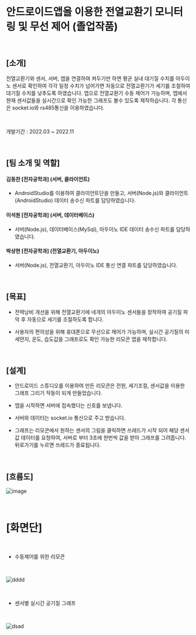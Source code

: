 # 안드로이드앱을 이용한 전열교환기 모니터링 및 무선 제어 (졸업작품)

<br>

## [소개]
전열교환기와 센서, 서버, 앱을 연결하여 켜두기만 하면 평균 실내 대기질 수치를 아두이노 센서로 확인하여 각각 일정 수치가 넘어가면 자동으로 전열교환기가 세기를 조절하여 대기질 수치를 낮추도록 하였습니다.
앱으로 전열교환기 수동 제어가 가능하며, 앱에서 현재 센서값들을 실시간으로 확인 가능한 그래프도 볼수 있도록 제작하습니다.
각 통신은 socket.io와 rs485통신을 이용하였습니다.

<br>


개발기간 : 2022.03 ~ 2022.11

<br>

## [팀 소개 및 역할]

#### 김동찬 [전자공학과] (서버, 클라이언트)
- AndroidStudio를 이용하여 클라이언트단을 만들고, 서버(Node.js)와 클라이언트(AndroidStudio) 데이터 송수신 파트를 담당하였습니다. 


#### 이석원 [전자공학과] (서버, 데이터베이스) 
- 서버(Node.js), 데이터베이스(MySql), 아두이노 IDE 데이터 송수신 파트를 담당하였습니다.


#### 박상현 [전자공학과] (전열교환기, 아두이노)
- 서버(Node.js), 전열교환기, 아두이노 IDE 통신 연결 파트를 담당하였습니다. 

<br>


## [목표]

- 전력낭비 개선을 위해 전열교환기에 네개의 아두이노 센서들을 장착하여 공기질 파악 후 자동으로 세기를 조절하도록 합니다.

- 사용자의 편의성을 위해 휴대폰으로 무선으로 제어가 가능하며, 실시간 공기질의 미세먼지, 온도, 습도값을 그래프로도 확인 가능한 리모콘 앱을 제작합니다.

<br> 

## [설계]

- 안드로이드 스튜디오를 이용하여 만든 리모콘은 전원, 세기조절, 센서값을 이용한 그래프 그리기 작동이 되게 만들었습니다.

- 앱을 시작하면 서버에 접속했다는 신호를 보냅니다.

- 서버와 데이터는 socket.io 통신으로 주고 받습니다.

- 그래프는 리모콘에서 원하는 센서의 그림을 클릭하면 쓰레드가 시작 되어 해당 센서 값 데이터를 요청하여, 서버로 부터 3초에 한번씩 값을 받아 그래프를 그려줍니다. 뒤로가기를 누르면 쓰레드가 종료됩니다.


<br> 

## [흐름도]

![image](https://github.com/user-attachments/assets/4228f0c4-93dc-4aad-b8a6-cf37e55dd707)


<br>

# [화면단]

<br>

- 수동제어를 위한 리모콘
  
<br>

![dddd](https://github.com/user-attachments/assets/c3324dfc-fb18-4bdd-9695-a4ae46165b8a)


<br>

- 센서별 실시간 공기질 그래프

  
<br>

![dsad](https://github.com/user-attachments/assets/85430d09-aeea-495c-81f0-52bb68d6038c)


